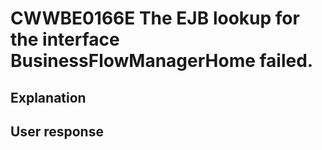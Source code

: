 # CWWBE0166E The EJB lookup for the interface BusinessFlowManagerHome failed.

## Explanation

## User response